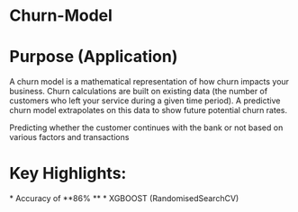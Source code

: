 # Churn-Model
<h1><strong>Purpose (Application)</strong></h1>
<p>A churn model is a mathematical representation of how churn impacts your business. Churn calculations are built on existing data (the number of customers who left your service during a given time period). A predictive churn model extrapolates on this data to show future potential churn rates.</p>
<p>Predicting whether the customer continues with the bank or not based on various factors and transactions</p>
<h1><strong>Key Highlights: </strong></h1>
* Accuracy of **86% **
* XGBOOST (RandomisedSearchCV)
